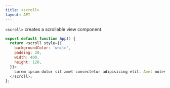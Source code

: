 ```yaml
---
title: <scroll>
layout: API
---
```


`<scroll>` creates a scrollable view component.

<Sandpack>

```js
export default function App() {
  return <scroll style={{
    backgroundColor: 'white',
    padding: 20,
    width: 400,
    height: 120,
  }}>
    Lorem ipsum dolor sit amet consectetur adipisicing elit. Amet molestiae officia sit numquam! Distinctio mollitia deserunt commodi iusto quam hic, in velit perspiciatis! Quaerat pariatur non, esse quam voluptatibus incidunt.
  </scroll>;
};
```

</Sandpack>
